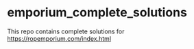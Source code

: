 # emporium_complete_solutions
This repo contains complete solutions for https://ropemporium.com/index.html
